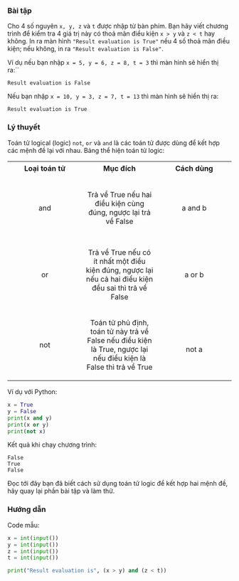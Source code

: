 ### **Bài tập**

Cho 4 số nguyên `x, y, z` và `t` được nhập từ bàn phím. Bạn hãy viết chương trình để kiểm tra 4 giá trị này có thoả mãn điều kiện `x > y` và `z < t` hay không. In ra màn hình `"Result evaluation is True"` nếu 4 số thoả mãn điều kiện; nếu không, in ra `"Result evaluation is False"`.

Ví dụ nếu bạn nhập `x = 5, y = 6, z = 8, t = 3` thì màn hình sẽ hiển thị ra:``

``` markup
Result evaluation is False
```

Nếu bạn nhập `x = 10, y = 3, z = 7, t = 13` thì màn hình sẽ hiển thị ra:

``` markup
Result evaluation is True
```

### **Lý thuyết**

Toán tử logical (logic) `not`, `or` và `and` là các toán tử được dùng để kết hợp các mệnh đề lại với nhau. Bảng thể hiện toán tử logic:

<table data-border="1" style="border-collapse: collapse; width: 100%;"><colgroup><col style="width: 33%" /><col style="width: 33%" /><col style="width: 33%" /></colgroup><tbody><tr class="odd" style="height: 34px;"><td style="text-align: center;" style="width: 14.4094%; height: 34px"><strong>Loại toán tử</strong></td><td style="text-align: center;" style="width: 54.7985%; height: 34px"><strong>Mục đích</strong></td><td style="text-align: center;" style="width: 30.792%; height: 34px"><strong>Cách dùng</strong></td></tr><tr class="even" style="height: 143px;"><td style="text-align: center;" style="width: 14.4094%; height: 25px">and</td><td style="text-align: center;" style="width: 54.7985%; height: 25px"><p>Trả về True nếu hai điều kiện cùng đúng, ngược lại trả về False</p></td><td style="text-align: center;" style="width: 30.792%; height: 25px"><p>a and b</p></td></tr><tr class="odd" style="height: 108px;"><td style="text-align: center;" style="width: 14.4094%; height: 58px">or</td><td style="text-align: center;" style="width: 54.7985%; height: 58px"><p>Trả về True nếu có ít nhất một điều kiện đúng, ngược lại nếu cả hai điều kiện đều sai thì trả về False</p></td><td style="text-align: center;" style="width: 30.792%; height: 58px"><p>a or b</p></td></tr><tr class="even" style="height: 80px;"><td style="text-align: center;" style="width: 14.4094%; height: 80px">not</td><td style="text-align: center;" style="width: 54.7985%; height: 80px"><p>Toán tử phủ định, toán tử này trả về False nếu điều kiện là True, ngược lại nếu điều kiện là False thì trả về True</p></td><td style="text-align: center;" style="width: 30.792%; height: 80px"><p><br />
not a</p></td></tr></tbody></table>

Ví dụ với Python:

``` python
x = True
y = False
print(x and y)
print(x or y)
print(not x)
```

Kết quả khi chạy chương trình:

``` markup
False
True
False
```

Đọc tới đây bạn đã biết cách sử dụng toán tử logic để kết hợp hai mệnh đề, hãy quay lại phần bài tập và làm thử.

### Hướng dẫn

Code mẫu:

``` python
x = int(input())
y = int(input())
z = int(input())
t = int(input())

print("Result evaluation is", (x > y) and (z < t))
```
